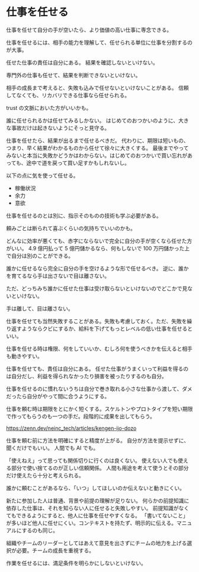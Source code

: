# 仕事を任せる

仕事を任せて自分の手が空いたら、より価値の高い仕事に専念できる。

仕事を任せるには、相手の能力を理解して、任せられる単位に仕事を分割するのが大事。

任せた仕事の責任は自分にある。
結果を確認しないといけない。

専門外の仕事も任せて、結果を判断できないといけない。

相手の成長まで考えると、失敗も込みで任せないといけないことがある。
信頼してなくても、リカバリできる仕事なら任せられる。

trust の文脈においた方がいいかも。

誰に任せられるかは任せてみるしかない。
はじめてのおつかいのように、大きな事故だけは起きないようにそっと見守る。

仕事を任せたら、結果が出るまで任せるべきだ。
代わりに、期限は短いもの、つまり、早く結果がわかるものから任せて徐々に大きくする。
最後までやってみないと本当に失敗かどうかはわからない。はじめてのおつかいで買い忘れがあっても、途中で道を戻って買い足すかもしれないし。

以下の点に気を使って任せる。

- 稼働状況
- 余力
- 意欲

仕事を任せるのとは別に、指示そのものの技術も学ぶ必要がある。

頼みごとは断られて喜ぶくらいの気持ちでいいのかも。

どんなに効率が悪くても、赤字にならないで完全に自分の手が空くなら任せた方がいい。
4.9 億円払って 5 億円儲かるなら、何もしないで 100 万円儲かった上で自分は別のことができる。

誰かに任せるなら完全に自分の手を空けるような形で任せるべき。
逆に、誰かを育てるなら手は出さないで目は離さない。

ただ、どっちみち誰かに任せた仕事は受け取らないといけないのでどこかで見ないといけない。

手は離して、目は離さない。

仕事を任せても当然失敗することがある。失敗も考慮しておく。ただ、失敗を繰り返すようならクビにするか、給料を下げてもっとレベルの低い仕事を任せるといい。

仕事を任せる時は権限、何をしていいか、むしろ何を使うべきかを伝えると相手も動きやすい。

仕事を任せても、責任は自分にある。
任せた仕事がうまくいって利益を得るのは自分だし、利益を得られなかったり損害を被ったりするのも自分。

仕事を任せるのに慣れないうちは自分で巻き取れる小さな仕事から渡して、ダメだったら自分がやって間に合うようにする。

仕事を頼む時は期限をとにかく短くする。スケルトンやプロトタイプを短い期限で作ってもらうのも一つの手だ。段階的に成果を出してもらう。

https://zenn.dev/neinc_tech/articles/kengen-ijo-dozo

仕事を頼む前に方法を明確にすると精度が上がる。
自分が方法を提示せずに、聞くだけでもいい。
人間でも AI でも。

「使えねえ」って思っても関係切りに行くのは良くない。
使えない人でも使える部分で使い捨てるのが正しい信頼関係。
人間も用途を考えて使うとその部分だけ使えたら十分と考えられる。

誰かに頼むことがあるなら、「いつ」してほしいのか伝えないと動きにくい。

新たに参加した人は普通、背景や前提の理解が足りない。
何らかの前提知識に依存した仕事は、それを知らない人に任せると失敗しやすい。
前提知識がなくてもできるようにすると、他人に仕事を任せやすくなる。
「書いてないこと」が多いほど他人に任せにくい。コンテキストを持たず、明示的に伝える。マニュアルにするのも同じ。

組織やチームのリーダーとしてはあえて意見を出さずにチームの地力を上げる選択が必要。チームの成長を重視する。

作業を任せるには、満足条件を明らかにしないといけない。
